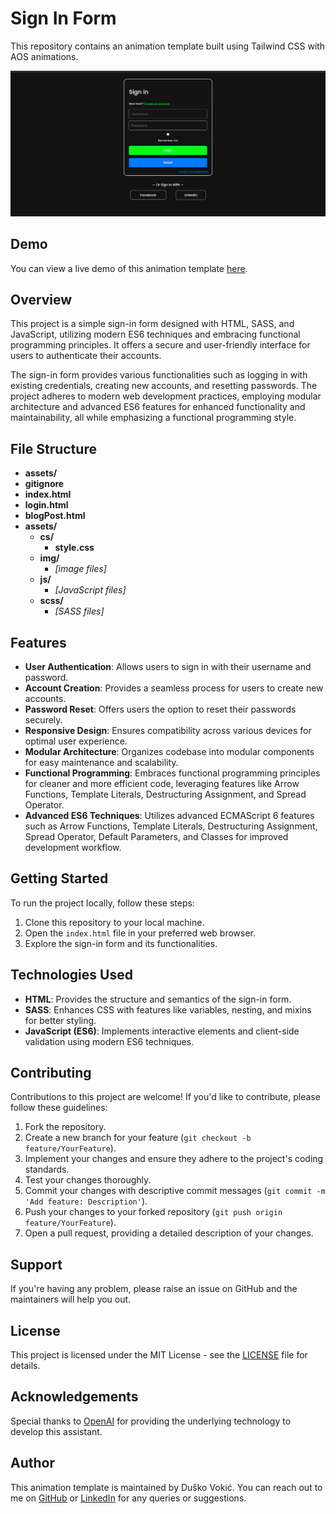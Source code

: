 # Sign In Form

This repository contains an animation template built using Tailwind CSS with AOS animations.

![Sign In Form Preview](screenshot.png)

## Demo

You can view a live demo of this animation template [here](https://d-vokic.github.io/Sign-in-form/).

## Overview

This project is a simple sign-in form designed with HTML, SASS, and JavaScript, utilizing modern ES6 techniques and embracing functional programming principles. It offers a secure and user-friendly interface for users to authenticate their accounts. 

The sign-in form provides various functionalities such as logging in with existing credentials, creating new accounts, and resetting passwords. The project adheres to modern web development practices, employing modular architecture and advanced ES6 features for enhanced functionality and maintainability, all while emphasizing a functional programming style.

## File Structure

- **assets/**
- **gitignore**
- **index.html**
- **login.html**
- **blogPost.html**
- **assets/**
  - **cs/**
    - **style.css**
  - **img/**
    - *[image files]*
  - **js/**
    - *[JavaScript files]*
  - **scss/**
    - *[SASS files]*

## Features

- **User Authentication**: Allows users to sign in with their username and password.
- **Account Creation**: Provides a seamless process for users to create new accounts.
- **Password Reset**: Offers users the option to reset their passwords securely.
- **Responsive Design**: Ensures compatibility across various devices for optimal user experience.
- **Modular Architecture**: Organizes codebase into modular components for easy maintenance and scalability.
- **Functional Programming**: Embraces functional programming principles for cleaner and more efficient code, leveraging features like Arrow Functions, Template Literals, Destructuring Assignment, and Spread Operator.
- **Advanced ES6 Techniques**: Utilizes advanced ECMAScript 6 features such as Arrow Functions, Template Literals, Destructuring Assignment, Spread Operator, Default Parameters, and Classes for improved development workflow.

## Getting Started

To run the project locally, follow these steps:

1. Clone this repository to your local machine.
2. Open the `index.html` file in your preferred web browser.
3. Explore the sign-in form and its functionalities.

## Technologies Used

- **HTML**: Provides the structure and semantics of the sign-in form.
- **SASS**: Enhances CSS with features like variables, nesting, and mixins for better styling.
- **JavaScript (ES6)**: Implements interactive elements and client-side validation using modern ES6 techniques.

## Contributing

Contributions to this project are welcome! If you'd like to contribute, please follow these guidelines:

1. Fork the repository.
2. Create a new branch for your feature (`git checkout -b feature/YourFeature`).
3. Implement your changes and ensure they adhere to the project's coding standards.
4. Test your changes thoroughly.
5. Commit your changes with descriptive commit messages (`git commit -m 'Add feature: Description'`).
6. Push your changes to your forked repository (`git push origin feature/YourFeature`).
7. Open a pull request, providing a detailed description of your changes.

## Support

If you're having any problem, please raise an issue on GitHub and the maintainers will help you out.

## License

This project is licensed under the MIT License - see the [LICENSE](./LICENSE.md) file for details.

## Acknowledgements

Special thanks to [OpenAI](https://openai.com) for providing the underlying technology to develop this assistant.

## Author

This animation template is maintained by Duško Vokić. You can reach out to me on [GitHub](https://github.com/D-vokic?tab=repositories) or [LinkedIn](https://www.linkedin.com/in/du%C5%A1ko-voki%C4%87-0337a2106) for any queries or suggestions.
